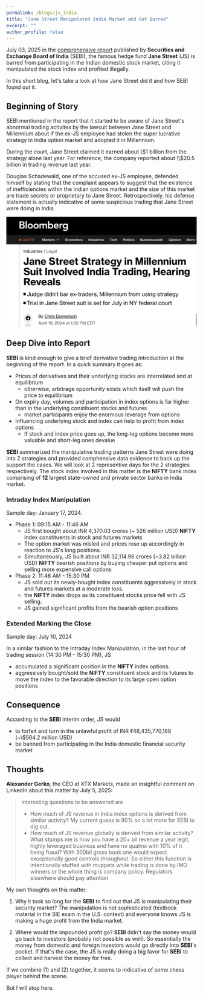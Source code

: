 ```yaml
---
permalink: /blogs/js_india
title: "Jane Street Manipulated India Market and Got Barred"
excerpt: ""
author_profile: false
---
```


July 03, 2025 in the [comprehensive report](https://www.sebi.gov.in/enforcement/orders/jul-2025/interim-order-in-the-matter-of-index-manipulation-by-jane-street-group_95040.html) published by **Securities and Exchange Board of India** (SEBI), the famous hedge fund **Jane Street** (JS) is barred from participating in the Indian domestic stock market, citing it manipulated the stock index and profited illegally. 

In this short blog, let's take a look at how Jane Street did it and how SEBI found out it.

## Beginning of Story

SEBI mentioned in the report that it started to be aware of Jane Street's abnormal trading activites by the lawsuit between Jane Street and Millennium about if the ex-JS employee had stolen the super lucrative strategy in India option market and adopted it in Millennium. 

During the court, Jane Street claimed it earned about \\$1 billion from the strategy alone last year. For reference, the company reported about \\$20.5 billion in trading revenue last year. 

Douglas Schadewald, one of the accused ex-JS employee, defended himself by stating that the complaint appears to suggest that the existence of inefficiencies within the Indian options market and the size of this market are trade secrets or proprietary to Jane Street. Retrospectively, his defense statement is actually indicative of some suspicious trading that Jane Street were doing in India. 

<img src="/images/blogs/media1.jpg" alt="media 1" width="600">


## Deep Dive into Report

**SEBI** is kind enough to give a brief derivative trading introduction at the beginning of the report. In a quick summary it goes as:

+ Prices of derivatives and their underlying stocks are interrelated and at equilibrium
    + otherwise, arbitrage opportunity exists which itself will push the price to equilibrium
+ On expiry day, volumes and participation in index options is far higher than in the underlying constituent stocks and futures
    + market participants enjoy the enormous leverage from options
+ Influencing underlying stock and index can help to profit from index options
    + If stock and index price goes up, the long-leg options become more valuable and short-leg ones devalue

**SEBI** summarized the manipulative trading patterns Jane Street were doing into 2 strategies and provided comphensive data evidence to back up the support the cases. We will look at 2 representive days for the 2 strategies respectively. The stock index involved in this matter is the **NIFTY** bank index comprising of **12** largest state-owned and private sector banks in India market.

### Intraday Index Manipulation

Sample day: January 17, 2024.

+ Phase 1: 09:15 AM - 11:46 AM
    + JS first bought about INR 4,370.03 crores (~ 526 million USD) **NIFTY** index constituents in stock and futures markets
    + The option market was misled and prices rose up accordingly in reaction to JS's long positions.
    + Simultaneously, JS built about INR 32,114.96 crores (~3.82 billion USD) **NIFTY** bearish positions by buying cheaper put options and selling more expensive call options
+ Phase 2: 11:46 AM - 15:30 PM
    + JS sold out its newly-bought index constituents aggressively in stock and futures markets at a moderate loss.
    + the **NIFTY** index drops as its constituent stocks price fell with JS selling.
    + JS gained significant profits from the bearish option positions

### Extended Marking the Close

Sample day:  July 10, 2024

In a similar fashion to the Intraday Index Manipulation, in the last hour of trading session (14:30 PM - 15:30 PM), JS

+ accumulated a significant position in the **NIFTY** index options.
+ aggressively bought/sold the **NIFTY** constituent stock and its futures to move the index to the favorable direction to its large open option positions

## Consequence

According to the **SEBI** interim order, JS would

+ to forfeit and turn in the unlawful profit of INR ₹48,435,770,168 (~\\$564.2 million USD)
+ be banned from participating in the India domestic financial security market

## Thoughts

**Alexander Gerko**, the CEO at XTX Markets, made an insightful comment on LinkedIn about this matter by July 5, 2025:

> Interesting questions to be answered are
> * How much of JS revenue in India index options is derived from similar activity? My current guess is 90% so a lot more for SEBI to dig out.
> * How much of JS revenue globally is derived from similar activity? What stumps me is how you have a 20+ bil revenue a year legit, highly leveraged business and have no qualms with 10% of it being fraud? With 300bil gross book one would expect exceptionally good controls throughout.  So either this function is intentionally stuffed with muppets while trading is done by IMO winners or the whole thing is company policy. Regulators elsewhere should pay attention

My own thoughts on this matter:

1. Why it took so long for the **SEBI** to find out that JS is manipulating their security market? The manipulation is not sophisticated (textbook material in the SIE exam in the U.S. context) and everyone knows JS is making a huge profit from the India market. 

2. Where would the impounded profit go? **SEBI** didn't say the money would go back to investors (probably not possible as well). So essentially the money from domestic and foreign investors would go directly into **SEBI**'s pocket. If that's the case, the JS is really doing a big favor for **SEBI** to collect and harvest the money for free. 

If we combine (1) and (2) together, it seems to indicative of some chess player behind the scene. 

But I will stop here.